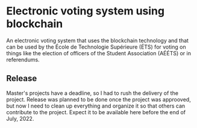 # Electronic voting system using blockchain
An electronic voting system that uses the blockchain technology and that can be used by the École de Technologie Supérieure (ÉTS) for voting on things like the election of officers of the Student Association (AÉÉTS) or in referendums.

## Release

Master's projects have a deadline, so I had to rush the delivery of the project. Release was planned to be done once the project was approoved, but now I need to clean up everything and organize it so that others can contribute to the project.
Expect it to be available here before the end of July, 2022.

